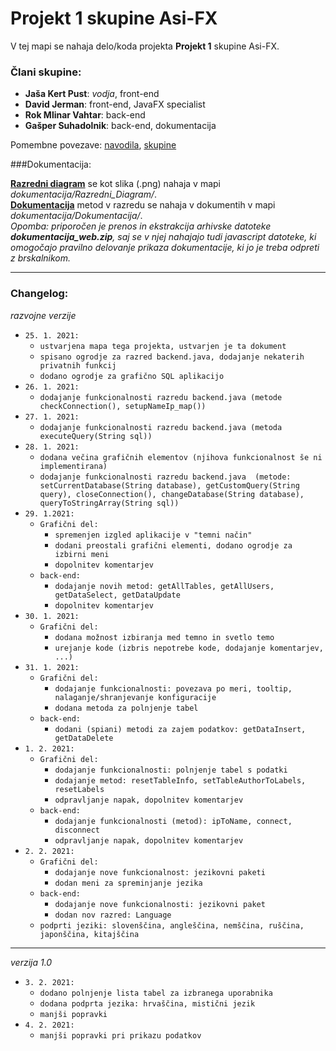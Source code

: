 # Projekt 1 skupine Asi-FX
V tej mapi se nahaja delo/koda projekta **Projekt 1** skupine Asi-FX.

### Člani skupine:
- **Jaša Kert Pust**: _vodja_, front-end
- **David Jerman**: front-end, JavaFX specialist
- **Rok Mlinar Vahtar**: back-end
- **Gašper Suhadolnik**: back-end, dokumentacija

Pomembne povezave: [navodila](https://ekm.vegova.si/ekm1/main/wiki/index.php?cidReq=201314RSO04&id_session=26&gidReq=0&gradebook=0&origin=&action=showpage&title=opredelitev_projekta&group_id=0), [skupine](https://ekm.vegova.si/ekm1/main/wiki/index.php?cidReq=201314RSO04&id_session=26&gidReq=0&gradebook=0&origin=&action=showpage&title=projekt_1&group_id=0)

###Dokumentacija:

[**Razredni diagram**](https://gitlab.vegova.si/SerhioN/podjetje-sqmalsys/-/blob/Asi-FX/Asi-FX/dokumentacija/Razredni_Diagram/RazredniDiagram.png) se kot slika (.png) nahaja v mapi _dokumentacija/Razredni_Diagram/_.  
[**Dokumentacija**](https://gitlab.vegova.si/SerhioN/podjetje-sqmalsys/-/tree/Asi-FX/Asi-FX/dokumentacija/Dokumentacija) metod v razredu se nahaja v dokumentih v mapi _dokumentacija/Dokumentacija/_.  
_Opomba: priporočen je prenos in ekstrakcija arhivske datoteke **dokumentacija_web.zip**, saj se v njej nahajajo tudi javascript datoteke, ki omogočajo pravilno delovanje prikaza dokumentacije, ki jo je treba odpreti z brskalnikom._



---
### Changelog:  
_razvojne verzije_
- `25. 1. 2021:`
  - `ustvarjena mapa tega projekta, ustvarjen je ta dokument`
  - `spisano ogrodje za razred backend.java, dodajanje nekaterih privatnih funkcij`
  - `dodano ogrodje za grafično SQL aplikacijo`
- `26. 1. 2021:`
  - `dodajanje funkcionalnosti razredu backend.java (metode checkConnection(), setupNameIp_map())`
- `27. 1. 2021:`
  - `dodajanje funkcionalnosti razredu backend.java (metoda executeQuery(String sql))`
- `28. 1. 2021:`
  - `dodana večina grafičnih elementov (njihova funkcionalnost še ni implementirana)`
  - `dodajanje funkcionalnosti razredu backend.java 
    (metode: setCurrentDatabase(String database), getCustomQuery(String query), closeConnection(), changeDatabase(String database), queryToStringArray(String sql))`
- `29. 1.2021:`
  - `Grafični del: `
    - `spremenjen izgled aplikacije v "temni način"`
    - `dodani preostali grafični elementi, dodano ogrodje za izbirni meni`
    - `dopolnitev komentarjev`
  - `back-end:`
    - `dodajanje novih metod: getAllTables, getAllUsers, getDataSelect, getDataUpdate`
    - `dopolnitev komentarjev`
- `30. 1. 2021:`
  - `Grafični del: `
    - `dodana možnost izbiranja med temno in svetlo temo`
    - `urejanje kode (izbris nepotrebe kode, dodajanje komentarjev, ...)`
- `31. 1. 2021:`
  - `Grafični del: `
    - `dodajanje funkcionalnosti: povezava po meri, tooltip, nalaganje/shranjevanje konfiguracije`
    - `dodana metoda za polnjenje tabel`
  - `back-end:`
    - `dodani (spiani) metodi za zajem podatkov: getDataInsert, getDataDelete`
- `1. 2. 2021:`
  - `Grafični del: `
    - `dodajanje funkcionalnosti: polnjenje tabel s podatki`
    - `dodajanje metod: resetTableInfo, setTableAuthorToLabels, resetLabels`
    - `odpravljanje napak, dopolnitev komentarjev`
  - `back-end:`
    - `dodajanje funkcionalnosti (metod): ipToName, connect, disconnect`
    - `odpravljanje napak, dopolnitev komentarjev`
- `2. 2. 2021:`
  - `Grafični del: `
    - `dodajanje nove funkcionalnost: jezikovni paketi`
    - `dodan meni za spreminjanje jezika`
  - `back-end:`
    - `dodajanje nove funkcionalnosti: jezikovni paket`
    - `dodan nov razred: Language`
  - `podprti jeziki: slovenščina, angleščina, nemščina, ruščina, japonščina, kitajščina`
---
_verzija 1.0_
- `3. 2. 2021:`
  - `dodano polnjenje lista tabel za izbranega uporabnika`
  - `dodana podprta jezika: hrvaščina, mistični jezik`
  - `manjši popravki`
- `4. 2. 2021:`
  - `manjši popravki pri prikazu podatkov`
